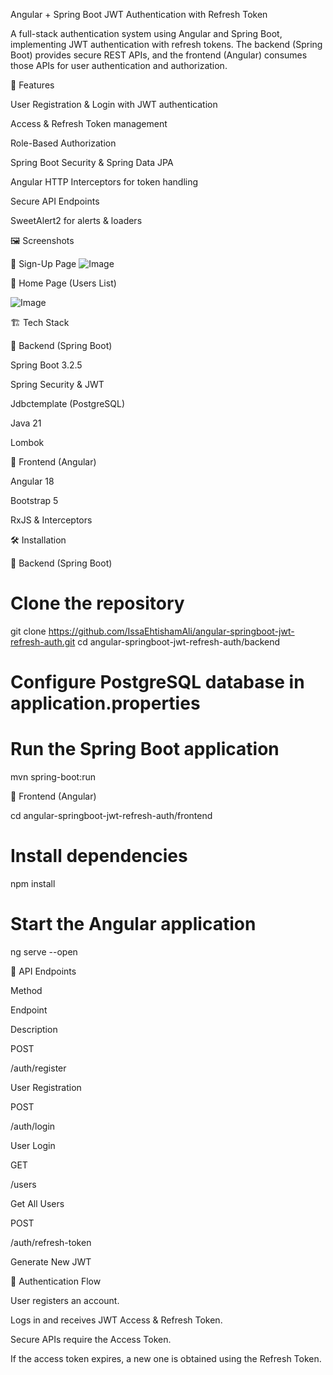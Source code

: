 Angular + Spring Boot JWT Authentication with Refresh Token

A full-stack authentication system using Angular and Spring Boot, implementing JWT authentication with refresh tokens. The backend (Spring Boot) provides secure REST APIs, and the frontend (Angular) consumes those APIs for user authentication and authorization.

🚀 Features

User Registration & Login with JWT authentication

Access & Refresh Token management

Role-Based Authorization

Spring Boot Security & Spring Data JPA

Angular HTTP Interceptors for token handling

Secure API Endpoints

SweetAlert2 for alerts & loaders

🖼️ Screenshots

🔹 Sign-Up Page
![Image](https://github.com/user-attachments/assets/ef9cff89-1227-4706-bbb8-ee9a8b0aa4a5)


🔹 Home Page (Users List)

![Image](https://github.com/user-attachments/assets/e5a705ae-4279-450d-a8d9-1e71bc158370)

🏗️ Tech Stack

🔹 Backend (Spring Boot)

Spring Boot 3.2.5

Spring Security & JWT

Jdbctemplate (PostgreSQL)

Java 21

Lombok

🔹 Frontend (Angular)

Angular 18

Bootstrap 5

RxJS & Interceptors

🛠️ Installation

🔹 Backend (Spring Boot)

# Clone the repository
git clone https://github.com/IssaEhtishamAli/angular-springboot-jwt-refresh-auth.git
cd angular-springboot-jwt-refresh-auth/backend

# Configure PostgreSQL database in application.properties

# Run the Spring Boot application
mvn spring-boot:run

🔹 Frontend (Angular)

cd angular-springboot-jwt-refresh-auth/frontend

# Install dependencies
npm install

# Start the Angular application
ng serve --open

📡 API Endpoints

Method

Endpoint

Description

POST

/auth/register

User Registration

POST

/auth/login

User Login

GET

/users

Get All Users

POST

/auth/refresh-token

Generate New JWT

🔑 Authentication Flow

User registers an account.

Logs in and receives JWT Access & Refresh Token.

Secure APIs require the Access Token.

If the access token expires, a new one is obtained using the Refresh Token.
